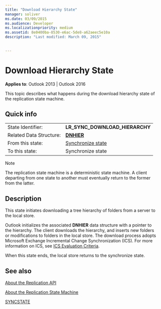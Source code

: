 ```yaml
---
title: "Download Hierarchy State"
manager: soliver
ms.date: 03/09/2015
ms.audience: Developer
ms.localizationpriority: medium
ms.assetid: 8e0400ba-8530-e6ac-5de8-a62aeec5e10a
description: "Last modified: March 09, 2015"
 
 
---
```


# Download Hierarchy State

  
  
**Applies to**: Outlook 2013 | Outlook 2016 
  
 This topic describes what happens during the download hierarchy state of the replication state machine. 
  
## Quick info

|||
|:-----|:-----|
|State Identifier:  <br/> |**LR_SYNC_DOWNLOAD_HIERARCHY** <br/> |
|Related Data Structure:  <br/> |**[DNHIER](dnhier.md)** <br/> |
|From this state:  <br/> |[Synchronize state](synchronize-state.md) <br/> |
|To this state:  <br/> |Synchronize state  <br/> |
   
> [!NOTE]
> The replication state machine is a deterministic state machine. A client departing from one state to another must eventually return to the former from the latter. 
  
## Description

This state initiates downloading a tree hierarchy of folders from a server to the local store. 
  
Outlook initializes the associated **DNHIER** data structure with a pointer to the hierarchy. The client downloads the hierarchy, and inserts new folders or modifications to folders in the local store. The download process adopts Microsoft Exchange Incremental Change Synchronization (ICS). For more information on ICS, see [ICS Evaluation Criteria](https://msdn.microsoft.com/library/aa579252%28EXCHG.80%29.aspx).
  
When this state ends, the local store returns to the synchronize state.
  
## See also



[About the Replication API](about-the-replication-api.md)
  
[About the Replication State Machine](about-the-replication-state-machine.md)
  
[SYNCSTATE](syncstate.md)

